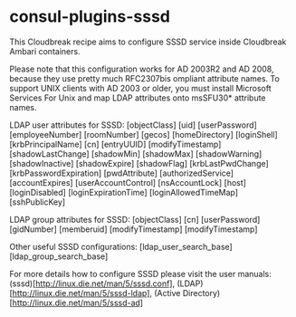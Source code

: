 # consul-plugins-sssd

This Cloudbreak recipe aims to configure SSSD service inside Cloudbreak Ambari containers.

Please note that this configuration works for AD 2003R2 and AD 2008, because they use pretty much RFC2307bis ompliant attribute names.
To support UNIX clients with AD 2003 or older, you must install Microsoft Services For Unix and map LDAP attributes onto msSFU30* attribute names.

LDAP user attributes for SSSD:
[objectClass]
[uid]
[userPassword]
[employeeNumber]
[roomNumber]
[gecos]
[homeDirectory]
[loginShell]
[krbPrincipalName]
[cn]
[entryUUID]
[modifyTimestamp]
[shadowLastChange]
[shadowMin]
[shadowMax]
[shadowWarning]
[shadowInactive]
[shadowExpire]
[shadowFlag]
[krbLastPwdChange]
[krbPasswordExpiration]
[pwdAttribute]
[authorizedService]
[accountExpires]
[userAccountControl]
[nsAccountLock]
[host]
[loginDisabled]
[loginExpirationTime]
[loginAllowedTimeMap]
[sshPublicKey]

LDAP group attributes for SSSD:
[objectClass]
[cn]
[userPassword]
[gidNumber]
[memberuid]
[modifyTimestamp]
[modifyTimestamp]

Other useful SSSD configurations:
[ldap_user_search_base]
[ldap_group_search_base]

For more details how to configure SSSD please visit the user manuals: (sssd)[http://linux.die.net/man/5/sssd.conf], (LDAP)[http://linux.die.net/man/5/sssd-ldap], (Active Directory)[http://linux.die.net/man/5/sssd-ad]